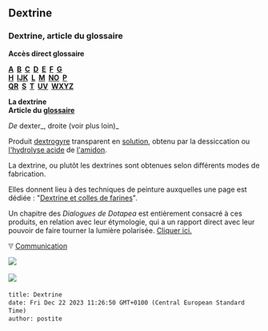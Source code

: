 ## Dextrine
### Dextrine, article du glossaire
 **Accès direct glossaire**

**[A](a.html)  [B](b.html)  [C](c.html)  [D](d.html)  [E](e.html)  [F](f.html)  [G](g.html)  
[H](h.html)  [IJK](ijk.html)  [L](l.html)  [M](m.html)  [NO](no.html)  [P](p.html)  
[QR](qr.html)  [S](s.html)  [T](t.html)  [UV](uv.html)  [WXYZ](wxyz.html)**

**La dextrine  
Article du [glossaire](glossaire.html)**

_De_ dexter_, droite (voir plus loin)_

Produit [dextrogyre](d.html#dextrogyre) transparent en [solution](diluantssolvants.html), obtenu par la dessiccation ou [l'hydrolyse acide](hydrolyse.html) de [l'amidon](amidon.html).

La dextrine, ou plutôt les dextrines sont obtenues selon différents modes de fabrication.

Elles donnent lieu à des techniques de peinture auxquelles une page est dédiée : "[Dextrine et colles de farines](dextrinefarines.html)".

Un chapitre des _Dialogues de Dotapea_ est entièrement consacré à ces produits, en relation avec leur étymologie, qui a un rapport direct avec leur pouvoir de faire tourner la lumière polarisée. [Cliquer ici.](chap09dextrine.html)



![](images/flechebas.gif) [Communication](http://www.artrealite.com/annonceurs.htm) 

[![](https://cbonvin.fr/sites/regie.artrealite.com/visuels/campagne1.png)](index-2.html#20131014)

![](https://cbonvin.fr/sites/regie.artrealite.com/visuels/campagne2.png)
```
title: Dextrine
date: Fri Dec 22 2023 11:26:50 GMT+0100 (Central European Standard Time)
author: postite
```
